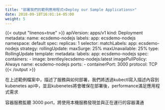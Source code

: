 ```yaml
---
title: "部署我們的範例應用程式<Deploy our Sample Applications>"
date: 2018-09-18T16:01:14-05:00
weight: 5
---
```


{{< output "linenos=true" >}}
apiVersion: apps/v1
kind: Deployment
metadata:
  name: ecsdemo-nodejs
  labels:
    app: ecsdemo-nodejs
  namespace: default
spec:
  replicas: 1
  selector:
    matchLabels:
      app: ecsdemo-nodejs
  strategy:
    rollingUpdate:
      maxSurge: 25%
      maxUnavailable: 25%
    type: RollingUpdate
  template:
    metadata:
      labels:
        app: ecsdemo-nodejs
    spec:
      containers:
      - image: brentley/ecsdemo-nodejs:latest
        imagePullPolicy: Always
        name: ecsdemo-nodejs
        ports:
        - containerPort: 3000
          protocol: TCP
{{< /output >}}

<!---In the sample file above, we describe the service and  *how* it should be deployed.
We will write this description to the kubernetes api using kubectl, and kubernetes
will ensure our preferences are met as the application is deployed.<br>--->

在上述範例檔案中，描述了服務與如何部署，我們將透過kubectl寫入描述內容到kubenetes api中，並且kubenetes將會確保在部署後，performance滿足應用程式需求<br>

<!---The containers listen on port 3000, and native service discovery will be used
to locate the running containers and communicate with them.<br>--->
容器服務監聽 3000 port，將使用本機服務發現並與正在運行的容器溝通